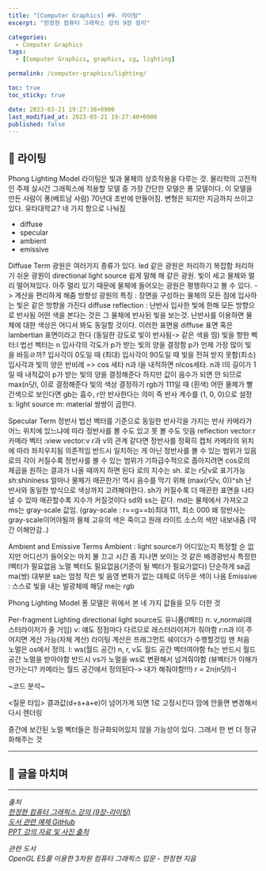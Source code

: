 ```yaml
---
title: "[Computer Graphics] #9. 라이팅"
excerpt: "한정현 컴퓨터 그래픽스 강의 9장 정리"

categories:
  - Computer Graphics
tags:
  - [Computer Graphics, graphics, cg, lighting]

permalink: /computer-graphics/lighting/

toc: true
toc_sticky: true

date: 2023-03-21 19:27:38+0900
last_modified_at: 2023-03-21 19:27:40+0900
published: false
---
```


## 👻 라이팅
Phong Lighting Model
라이팅은 빛과 물체의 상호작용을 다루는 것. 물리학의 고전적인 주제
실시간 그래픽스에 적용할 모델 중 가장 간단한 모델은 퐁 모델이다.
이 모델을 만든 사람이 퐁(베트남 사람) 70년대 초반에 만들어짐. 변형은 되지만 지금까지 쓰이고 있다. 유타대학교?
네 가지 항으로 나눠짐
- diffuse
- specular
- ambient
- emissive 

Diffuse Term
광원은 여러가지 종류가 있다. led 같은 광원은 처리하기 복잡함
처리하기 쉬운 광원이 directional light source 쉽게 말해 해 같은 광원. 빛이 세고 물체와 멀리 떨어져있다.
아주 멀리 있기 때문에 물체에 들어오는 광원은 평행하다고 볼 수 있다. -> 계산을 편리하게 해줌
방향성 광원의 특징 : 장면을 구성하는 물체의 모든 점에 입사하는 빛은 같은 방향을 가진다
diffuse reflection : 난반사
입사한 빛에 한해 모든 방향으로 반사됨
어떤 색을 본다는 것은 그 물체에 반사된 빛을 보는것. 난반사를 이용하면 물체에 대한 색상은 어디서 봐도 동일할 것이다.
이러한 표면을 diffuse 표면 혹은 lambertian 표면이라고 한다 (동일한 강도로 빛이 반사됨-> 같은 색을 띰)
빛을 향한 벡터:l
법선 벡터는 n
입사각의 각도가 p가 받는 빛의 양을 결정함
p가 언제 가장 많이 빛을 바등ㄹ까? 입사각이 0도일 때 (최대)
입사각이 90도일 때 빛을 전혀 받지 못함(최소)
입사각과 빛의 양은 반비례 => cos 세타
n과 l을 내적하면 nlcos세타. n과 l의 길이가 1일 때 내적값이 p가 받는 빛의 양을 결정해준다
하지만 값이 음수가 되면 안 되므로 max(n닷l, 0)로 결정해준다
빛의 색상 결정하기
rgb가 111일 때 (흰색) 어떤 물체가 빨간색으로 보인다면 gb는 흡수, r만 반사한다는 의미
즉 반사 계수를 (1, 0, 0)으로 설정
s: light source
m: material
쌍쌍이 곱한다. 

Specular Term
정반사
법선 벡터를 기준으로 동일한 반사각을 가지는 반사
카메라가 어느 위치에 있느냐에 따라 정반사를 볼 수도 있고 못 볼 수도 잇음
reflection vector:r
카메라 벡터 :view vector:v
r과 v의 관계
같다면 정반사를 정확히 캡처
카메라의 위치에 따라 좌지우지됨 의존적임
반드시 일치하는 게 아닌 정반사를 볼 수 있는 범위가 있음
로의 각이 커질수록 정반사를 볼 수 있는 범위가 기하급수적으로 좁아지려면
cos로의 제곱을 원하는 결과가 나올 때까지 하면 된다
로의 지수는 sh. 로는 r닷v로 표기가능
sh:shininess 얼마나 물체가 매끈한가!
역시 음수를 막기 위해 (max(r닷v, 0))^sh
난반사와 동일한 방식으로 색상까지 고려해야한다.
sh가 커질수록 더 매끈한 표면을 나타낼 수 있따
매끈할수록 지수가 커질것이다
sd와 ss는 같다. md는 물체에서 가져오고 ms는 gray-scale 값임. (gray-scale : r==g==b)최대 111, 최소 000
왜 정반사는 gray-scale이어야될까
물체 고유의 색은 죽이고 원래 라이트 소스의 색만 내보내줌
(약간 이해안감..)

Ambient and Emissive Terms
Ambient : light source가 어디있는지 특정할 순 없지만 어디선가 들어오는
마치 불 끄고 시간 좀 지나면 보이는 것 같은
배경광반사
특정한 l벡터가 필요없음
노멀 벡터도 필요없음(기준이 될 벡터가 필요가없다)
단순하게 sa곱ma(쌍)
대부분 sa는 엄청 작은 빛
음영 변화가 없는 대체로 어두운 색이 나옴
Emissive : 스스로 빛을 내는 발광체에 해당
me는 rgb

Phong Lighting Model
퐁 모델은 위에서 본 네 가지 값들을 모두 더한 것

Per-fragment Lighting
directional light source도 유니폼(l벡터)
n: v_normal(래스터라이저가 줄 거임)
v: 얘도 정점마다 다르므로 래스터라이저가 줘야함
r:n과 l이 주어지면 게산 가능(자체 계산)
라이팅 계산은 프래그먼트 쉐이더가 수행할것임
맨 처음 노멀은 os에서 정의. 
l: ws(월드 공간)
n, r, v도 월드 공간 벡터여야함
fs는 반드시 월드공간 노멀을 받아야함
반드시 vs가 노멀을 ws로 변환해서 넘겨줘야함
(뷰벡터가 이해가 안가는디? 카메라는 월드 공간에서 정의된다-> 내가 해줘야함!!!)
r = 2n(n닷l)-l

~코드 분석~

<질문 타임>
결과값(d+s+a+e)이 넘어가게 되면 1로 고정시킨다
맘에 안들면 변경해서 다시 렌더링

중간에 보간된 노멀 벡터들은 정규화되어있지 않을 가능성이 있다. 그래서 한 번 더 정규화해주는 것




***

## 👻 글을 마치며


***

_출처_   
_[한정현 컴퓨터 그래픽스 강의 (9장-라이팅)](https://youtu.be/_uIjVpAM9l8)_   
_[도서 관련 예제 GitHub](https://github.com/medialab-ku/openGLESbook)_   
_[PPT 강의 자료 및 사진 출처](https://media.korea.ac.kr/books/)_

_관련 도서_   
_OpenGL ES를 이용한 3차원 컴퓨터 그래픽스 입문 - 한정현 지음_   